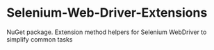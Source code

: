 Selenium-Web-Driver-Extensions
==============================

NuGet package.  Extension method helpers for Selenium WebDriver to simplify common tasks
